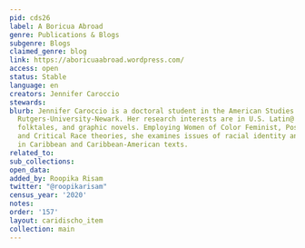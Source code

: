 ```yaml
---
pid: cds26
label: A Boricua Abroad
genre: Publications & Blogs
subgenre: Blogs
claimed_genre: blog
link: https://aboricuaabroad.wordpress.com/
access: open
status: Stable
language: en
creators: Jennifer Caroccio
stewards:
blurb: Jennifer Caroccio is a doctoral student in the American Studies Program at
  Rutgers-University-Newark. Her research interests are in U.S. Latin@ culture & literature,
  folktales, and graphic novels. Employing Women of Color Feminist, Postcolonial,
  and Critical Race theories, she examines issues of racial identity and misogyny
  in Caribbean and Caribbean-American texts.
related_to:
sub_collections:
open_data:
added_by: Roopika Risam
twitter: "@roopikarisam"
census_year: '2020'
notes:
order: '157'
layout: caridischo_item
collection: main
---
```

